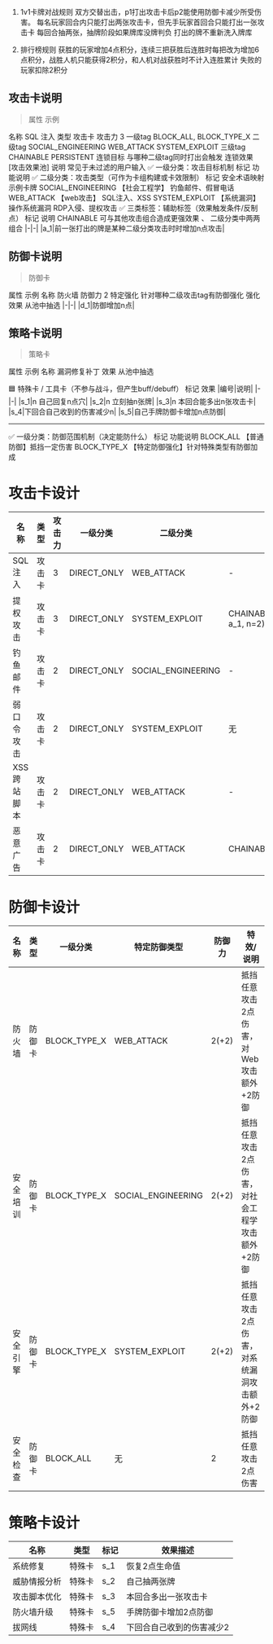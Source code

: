 1. 1v1卡牌对战规则
双方交替出击，p1打出攻击卡后p2能使用防御卡减少所受伤害。
每名玩家回合内只能打出两张攻击卡，但先手玩家首回合只能打出一张攻击卡
每回合抽两张，抽牌阶段如果牌库没牌判负
打出的牌不重新洗入牌库

2. 排行榜规则
获胜的玩家增加4点积分，连续三把获胜后连胜时每把改为增加6点积分，战胜人机只能获得2积分，和人机对战获胜时不计入连胜累计
失败的玩家扣除2积分

## 攻击卡说明

> 属性	示例

名称	SQL 注入
类型	攻击卡
攻击力 3
一级tag BLOCK_ALL, BLOCK_TYPE_X
二级tag SOCIAL_ENGINEERING WEB_ATTACK SYSTEM_EXPLOIT
三级tag CHAINABLE PERSISTENT
连锁目标  与哪种二级tag同时打出会触发
连锁效果  [攻击效果池]
说明	常见于未过滤的用户输入
✅ 一级分类：攻击目标机制
标记	功能说明
✅ 二级分类：攻击类型（可作为卡组构建或卡效限制）
标记	安全术语映射	示例卡牌
SOCIAL_ENGINEERING	【社会工程学】	钓鱼邮件、假冒电话
WEB_ATTACK	【web攻击】	SQL注入、XSS
SYSTEM_EXPLOIT	【系统漏洞】操作系统漏洞	RDP入侵、提权攻击
✅ 三类标签：辅助标签（效果触发条件/反制点）
标记	说明
CHAINABLE	可与其他攻击组合造成更强效果 、 二级分类中两两组合
|-|-|
|a_1|前一张打出的牌是某种二级分类攻击时时增加n点攻击|

## 防御卡说明

> 防御卡

属性 示例
名称 防火墙
防御力 2
特定强化 针对哪种二级攻击tag有防御强化
强化效果 从池中抽选
|-|-|
|d_1|防御增加n点|

## 策略卡说明

> 策略卡

属性 示例
名称 漏洞修复补丁
效果 从池中抽选

🟦 特殊卡 / 工具卡（不参与战斗，但产生buff/debuff）
标记 效果
|编号|说明|
|-|-|
|s_1|n 自己回复n点穴|
|s_2|n 立刻抽n张牌|
|s_3|n 本回合能多出n张攻击卡|
|s_4|下回合自己收到的伤害减少n|
|s_5|自己手牌防御卡增加n点防御|

------------------------

✅ 一级分类：防御范围机制（决定能防什么）
标记	功能说明
BLOCK_ALL	【普通防御】抵挡一定伤害
BLOCK_TYPE_X	【特定防御强化】针对特殊类型有防御加成

# 攻击卡设计

| 名称 | 类型 | 攻击力 | 一级分类 | 二级分类 | 辅助标签 | 特效/说明 |
|--------------|--------|--------|--------------|--------------------|-------------|------------------------------------------------|
| SQL注入 | 攻击卡 | 3 | DIRECT_ONLY | WEB_ATTACK | - | 利用未过滤输入攻击数据库 |
| 提权攻击 | 攻击卡 | 3 | DIRECT_ONLY | SYSTEM_EXPLOIT | CHAINABLE(WEB_ATTACK, a_1, n=2) |非法提升权限操作机器|
| 钓鱼邮件 | 攻击卡 | 2 | DIRECT_ONLY | SOCIAL_ENGINEERING | - | 诱导泄露信息 |
| 弱口令攻击 | 攻击卡 | 2 | DIRECT_ONLY | SYSTEM_EXPLOIT | 无 | 暴力破解弱密码账户 |
| XSS跨站脚本 | 攻击卡 | 2 | DIRECT_ONLY | WEB_ATTACK | - |注入恶意脚本 |
| 恶意广告 | 攻击卡 | 2 | DIRECT_ONLY | WEB_ATTACK | CHAINABLE | 与SOCIAL_ENGINEERING组合时+3伤害，诱导点击下载木马 |

# 防御卡设计

| 名称 | 类型 | 一级分类 | 特定防御类型 | 防御力 | 特效/说明 |
|--------------|--------|--------------|----------------------|--------|---------------------------------------------------|
| 防火墙 | 防御卡 | BLOCK_TYPE_X | WEB_ATTACK | 2(+2) | 抵挡任意攻击2点伤害，对Web攻击额外+2防御 |
| 安全培训 | 防御卡 | BLOCK_TYPE_X | SOCIAL_ENGINEERING | 2(+2) | 抵挡任意攻击2点伤害，对社会工程学攻击额外+2防御 |
| 安全引擎 | 防御卡 | BLOCK_TYPE_X | SYSTEM_EXPLOIT | 2(+2) | 抵挡任意攻击2点伤害，对系统漏洞攻击额外+2防御 |
| 安全检查 | 防御卡 | BLOCK_ALL | 无 | 2 | 抵挡任意攻击2点伤害 | 

# 策略卡设计

| 名称 | 类型 | 标记 | 效果描述 |
|--------------|----------|--------------|--------------------------------------------------|
| 系统修复 | 特殊卡 | s_1 | 恢复2点生命值 |
| 威胁情报分析 | 特殊卡 | s_2 | 自己抽两张牌 |
| 攻击脚本优化 | 特殊卡 | s_3 | 本回合多出一张攻击卡 |
| 防火墙升级 | 特殊卡 | s_5 | 手牌防御卡增加2点防御 |
| 拔网线 | 特殊卡 | s_4 | 下回合自己收到的伤害减少2|
